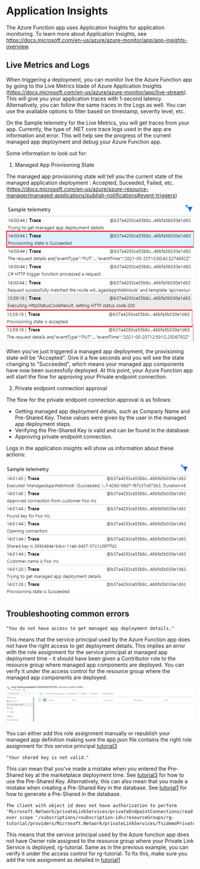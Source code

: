 # Application Insights

The Azure Function app uses Application Insights for application monitoring.
To learn more about Application Insights, see https://docs.microsoft.com/en-us/azure/azure-monitor/app/app-insights-overview. 

## Live Metrics and Logs

When triggering a deployment, you can monitor live the Azure Function app by going to the Live Metrics blade of Azure Application Insights (https://docs.microsoft.com/en-us/azure/azure-monitor/app/live-stream). This will give you your application traces with 1-second latency.
Alternatively, you can follow the same traces in the Logs as well. You can use the available options to filter based on timestamp, severity level, etc.

On the Sample telemetry for the Live Metrics, you will get traces from your app. Currently, the type of .NET core trace logs used in the app are information and error. 
This will help see the progress of the current managed app deployment and debug your Azure Function app.

Some information to look out for:

1. Managed App Provisoning State

The managed app provisioning state will tell you the current state of the managed application deployment : Accepted, Suceeded, Failed, etc. (https://docs.microsoft.com/en-us/azure/azure-resource-manager/managed-applications/publish-notifications#event-triggers)

![appinsights-provisoningstates](../images/appinsights-provisioningstate.png)

When you've just triggered a managed app deployment, the provisoning state will be "Accepted". Give it a few seconds and you will see the state changing to "Succeeded", which means your managed app components have now been sucessfully deployed. At this point, your Azure Function app will start the flow for approving your Private endpoint connection.


2. Private endpoint connection approval

The flow for the private endpoint connection approval is as follows:
 - Getting managed app deployment details, such as Company Name and Pre-Shared Key. These values were given by the user in the managed app deployment steps.
 - Verifying the Pre-Shared Key is valid and can be found in the database.
 - Approving private endpoint connection.

Logs in the application insights will show us information about these actions:

![appinsights-provisoningstates](../images/appinsights-actions.png)


## Troubleshooting common errors

```
"You do not have access to get managed app deployment details."

```

This means that the service principal used by the Azure Function app does not have the right access to get deployment details. This implies an error with the role assignment for the service principal at managed app deployment time - it should have been given a Contributor role to the resource group where managed app components are deployed. You can verify it under the access control for the resource group where the managed app components are deployed: 

![sp-contributor](../images/sp-contributor.png)

You can either add this role assignment manually or republish your managed app definition making sure the app.json file contains the right role assignment for this service principal [tutorial3](./tutorial3.md)

```
"Your shared key is not valid."
```

This can mean that you've made a mistake when you entered the Pre-Shared key at the marketplace deployment time. See [tutorial3](./tutorial3.md) for how to use the Pre-Shared Key.
Alternatively, this can also mean that you made a mistake when creating a Pre-Shared Key in the database. See [tutorial1](./tutorial1.md) for how to generate a Pre-Shared in the database.


```
The client with object id does not have authorization to perform 'Microsoft.Network/privateLinkServices/privateEndpointConnections/read' over scope '/subscriptions/<subscription-id>/resourceGroups/rg-tutorial/providers/Microsoft.Network/privateLinkServices/fsidemoPrivateLinkService' 
```

This means that the service principal used by the Azure function app does not have Owner role assigned to the resource group where your Private Link Service is deployed, rg-tutorial.
Same as in the previous example, you can verify it under the access control for rg-tutorial. 
To fix this, make sure you add the role assignment as detailed in [tutorial1](./tutorial1.md)